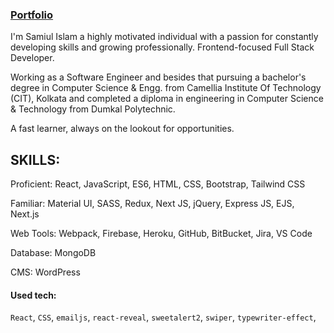 ### [Portfolio](https://www.softsamiul.tech)


I'm Samiul Islam a highly motivated individual with a passion for constantly developing skills and growing professionally. Frontend-focused Full Stack Developer.

Working as a Software Engineer and besides that pursuing a bachelor's degree in Computer Science & Engg. from Camellia Institute Of Technology (CIT), Kolkata and completed a diploma in engineering in Computer Science & Technology from Dumkal Polytechnic.

A fast learner, always on the lookout for opportunities.

SKILLS:
--------
Proficient: React, JavaScript, ES6, HTML, CSS, Bootstrap, Tailwind CSS

Familiar: Material UI, SASS, Redux, Next JS, jQuery, Express JS, EJS, Next.js

Web Tools: Webpack, Firebase, Heroku, GitHub, BitBucket, Jira, VS Code

Database: MongoDB

CMS: WordPress

#### Used tech:
`React`,
`CSS`,
`emailjs`,
`react-reveal`,
`sweetalert2`,
`swiper`,
`typewriter-effect`,
